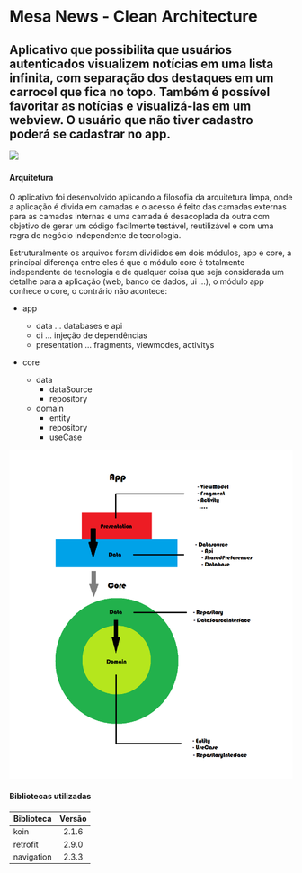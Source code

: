 # Mesa News - Clean Architecture

## Aplicativo que possibilita que usuários autenticados visualizem notícias em uma lista infinita, com separação dos destaques em um carrocel que fica no topo. Também é possível favoritar as notícias e visualizá-las em um webview. O usuário que não tiver cadastro poderá se cadastrar no app.

<img src="https://img.shields.io/github/v/release/augusstoflavio/mesa-news-clean-architecture?style=flat-square" />

#### Arquitetura

O aplicativo foi desenvolvido aplicando a filosofia da arquitetura limpa, onde a aplicação é divida em camadas e o acesso é feito das camadas externas para as camadas internas e uma camada é desacoplada da outra com objetivo de gerar um código facilmente testável, reutilizável e com uma regra de negócio independente de tecnologia.

Estruturalmente os arquivos foram divididos em dois módulos, app e core, a principal diferença entre eles é que o módulo core é totalmente independente de tecnologia e de qualquer coisa que seja considerada um detalhe para a aplicação (web, banco de dados, ui ...), o módulo app conhece o core, o contrário não acontece:


- app
	- data
		... databases e api
	- di 
		... injeção de dependências
	- presentation
		... fragments, viewmodes, activitys
	
- core
	- data
		- dataSource
		- repository
	- domain
		- entity
		- repository
		- useCase

![Alt text](architecture.png)

#### Bibliotecas utilizadas


| Biblioteca        | Versão           |
| ------------- |:-------------:|
| koin      | 2.1.6 |
| retrofit      | 2.9.0      |
| navigation | 2.3.3      |
